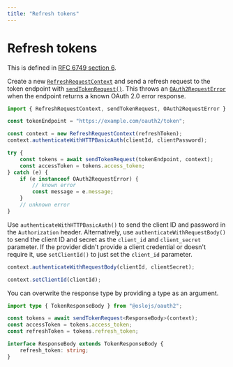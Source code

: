 ```yaml
---
title: "Refresh tokens"
---
```


# Refresh tokens

This is defined in [RFC 6749 section 6](https://datatracker.ietf.org/doc/html/rfc6749#section-6).

Create a new [`RefreshRequestContext`](/reference/main/RefreshRequestContext) and send a refresh request to the token endpoint with [`sendTokenRequest()`](/reference/main/sendTokenRequest). This throws an [`OAuth2RequestError`](/reference/main/OAuth2RequestError) when the endpoint returns a known OAuth 2.0 error response.

```ts
import { RefreshRequestContext, sendTokenRequest, OAuth2RequestError } from "@oslojs/oauth2";

const tokenEndpoint = "https://example.com/oauth2/token";

const context = new RefreshRequestContext(refreshToken);
context.authenticateWithHTTPBasicAuth(clientId, clientPassword);

try {
	const tokens = await sendTokenRequest(tokenEndpoint, context);
	const accessToken = tokens.access_token;
} catch (e) {
	if (e instanceof OAuth2RequestError) {
		// known error
		const message = e.message;
	}
	// unknown error
}
```

Use `authenticateWithHTTPBasicAuth()` to send the client ID and password in the `Authorization` header. Alternatively, use `authenticateWithRequestBody()` to send the client ID and secret as the `client_id` and `client_secret` parameter. If the provider didn't provide a client credential or doesn't require it, use `setClientId()` to just set the `client_id` parameter.

```ts
context.authenticateWithRequestBody(clientId, clientSecret);

context.setClientId(clientId);
```

You can overwrite the response type by providing a type as an argument.

```ts
import type { TokenResponseBody } from "@oslojs/oauth2";

const tokens = await sendTokenRequest<ResponseBody>(context);
const accessToken = tokens.access_token;
const refreshToken = tokens.refresh_token;

interface ResponseBody extends TokenResponseBody {
	refresh_token: string;
}
```
